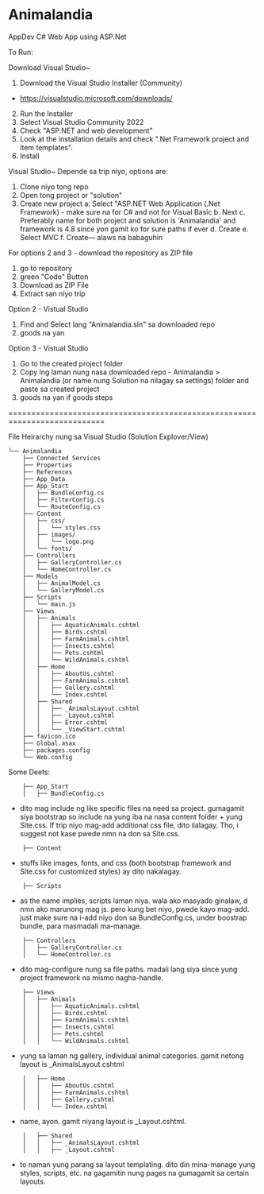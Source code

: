 # Animalandia
 AppDev C# Web App using ASP.Net

To Run:

Download Visual Studio~
1. Download the Visual Studio Installer (Community)
- https://visualstudio.microsoft.com/downloads/
2. Run the Installer
3. Select Visual Studio Community 2022
4. Check "ASP.NET and web development"
5. Look at the installation details and check ".Net Framework project and item templates".
6. Install

Visual Studio~
Depende sa trip niyo, options are:
1. Clone niyo tong repo
2. Open tong project or "solution"
3. Create new project
   a. Select "ASP.NET Web Application (.Net Framework) - make sure na for C# and not for Visual Basic
   b. Next
   c. Preferably name for both project and solution is 'Animalandia' and framework is 4.8 since yon gamit ko for sure paths if ever
   d. Create
   e. Select MVC
   f. Create— alaws na babaguhin
   
For options 2 and 3 - download the repository as ZIP file
1. go to repository
2. green "Code" Button
3. Download as ZIP File
4. Extract san niyo trip

Option 2 - Vistual Studio
1. Find and Select lang "Animalandia.sln" sa downloaded repo
2. goods na yan
   
Option 3 - Vistual Studio
1. Go to the created project folder
2. Copy lng laman nung nasa downloaded repo - Animalandia > Animalandia (or name nung Solution na nilagay sa settings) folder and paste sa created project
3. goods na yan if goods steps

===========================================================================

File Heirarchy nung sa Visual Studio (Solution Explover/View)
```
└── Animalandia
    ├── Connected Services
    ├── Properties
    ├── References
    ├── App_Data
    ├── App_Start
    │   ├── BundleConfig.cs
    │   ├── FilterConfig.cs
    │   └── RouteConfig.cs
    ├── Content
    │   ├── css/
    │   │   └── styles.css
    │   ├── images/
    │   │   └── logo.png
    │   └── fonts/
    ├── Controllers
    │   ├── GalleryController.cs
    │   └── HomeController.cs
    ├── Models
    │   ├── AnimalModel.cs
    │   └── GalleryModel.cs
    ├── Scripts
    │   └── main.js
    ├── Views
    │   ├── Animals
    │   │   ├── AquaticAnimals.cshtml
    │   │   ├── Birds.cshtml
    │   │   ├── FarmAnimals.cshtml
    │   │   ├── Insects.cshtml
    │   │   ├── Pets.cshtml
    │   │   └── WildAnimals.cshtml
    │   ├── Home
    │   │   ├── AboutUs.cshtml
    │   │   ├── FarmAnimals.cshtml
    │   │   ├── Gallery.cshtml
    │   │   └── Index.cshtml
    │   ├── Shared
    │   │   ├── _AnimalsLayout.cshtml
    │   │   ├── _Layout.cshtml
    │   │   ├── Error.cshtml
    │   │   └── _ViewStart.cshtml
    ├── favicon.ico
    ├── Global.asax
    ├── packages.config
    └── Web.config
```

Some Deets:
```
    ├── App_Start
    │   ├── BundleConfig.cs
```
- dito mag include ng like specific files na need sa project. 
gumagamit siya bootstrap so include na yung iba na nasa content folder + yung Site.css. 
If trip niyo mag-add additional css file, dito ilalagay. Tho, i suggest not kase pwede nmn na don sa Site.css.

```
    ├── Content
```
- stuffs like images, fonts, and css (both bootstrap framework and Site.css for customized styles) ay dito nakalagay.

```
    ├── Scripts
```
- as the name implies, scripts laman niya. wala ako masyado ginalaw, d nmn ako marunong mag js. pero kung bet niyo, pwede kayo mag-add.
just make sure na i-add niyo don sa BundleConfig.cs, under boostrap bundle, para masmadali ma-manage.

```
    ├── Controllers
    │   ├── GalleryController.cs
    │   └── HomeController.cs
```
- dito mag-configure nung sa file paths. madali lang siya since yung project framework na mismo nagha-handle.

```
    ├── Views
    │   ├── Animals
    │   │   ├── AquaticAnimals.cshtml
    │   │   ├── Birds.cshtml
    │   │   ├── FarmAnimals.cshtml
    │   │   ├── Insects.cshtml
    │   │   ├── Pets.cshtml
    │   │   └── WildAnimals.cshtml
```
- yung sa laman ng gallery, individual animal categories. gamit netong layout is _AnimalsLayout.cshtml

```
    │   ├── Home
    │   │   ├── AboutUs.cshtml
    │   │   ├── FarmAnimals.cshtml
    │   │   ├── Gallery.cshtml
    │   │   └── Index.cshtml
```
- name, ayon. gamit niyang layout is _Layout.cshtml.

```
    │   ├── Shared
    │   │   ├── _AnimalsLayout.cshtml
    │   │   ├── _Layout.cshtml
```
- to naman yung parang sa layout templating. dito din mina-manage yung styles, scripts, etc. na gagamitin nung pages na gumagamit sa certain layouts. 






